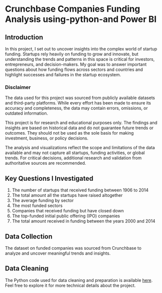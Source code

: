 # Crunchbase Companies Funding Analysis using-python-and Power BI

## **Introduction**
In this project, I set out to uncover insights into the complex world of startup funding. Startups rely heavily on funding to grow and innovate, but understanding the trends and patterns in this space is critical for investors, entrepreneurs, and decision-makers. My goal was to answer important questions about how funding flows across sectors and countries and highlight successes and failures in the startup ecosystem.

### **Disclaimer**

The data used for this project was sourced from publicly available datasets and third-party platforms. While every effort has been made to ensure its accuracy and completeness, the data may contain errors, omissions, or outdated information.  

This project is for research and educational purposes only. The findings and insights are based on historical data and do not guarantee future trends or outcomes. They should not be used as the sole basis for making investment, business, or policy decisions.  

The analysis and visualizations reflect the scope and limitations of the data available and may not capture all startups, funding activities, or global trends. For critical decisions, additional research and validation from authoritative sources are recommended.  

## **Key Questions I Investigated**
1. The number of startups that received funding between 1906 to 2014
2. The total amount all the startups have raised altogether
3. The average funding by sector
4. The most funded sectors
5. Companies that received funding but have closed down
6. The top-funded initial public offering (IPO) companies
7. The total amount received in funding between the years 2000 and 2014

## **Data Collection**
The dataset on funded companies was sourced from Crunchbase to analyze and uncover meaningful trends and insights.

## **Data Cleaning**
The Python code used for data cleaning and preparation is available [here](https://github.com/isah-suleiman/crunchbase-funding/blob/main/data_collection_and_cleaning.ipynb). Feel free to explore it for more technical details about the project.
